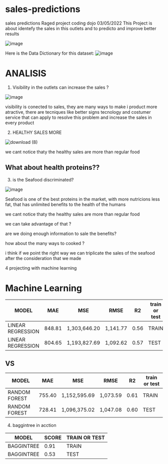 # sales-predictions
sales predictions
Raged project
coding dojo 03/05/2022
This Project is about identefy the sales in this outlets and to predicto and improve better results

![image](https://res.cloudinary.com/mommy-nearest/image/upload/c_crop,h_800,w_1800,x_0,y_675/c_scale,f_auto,fl_lossy,q_75,w_848/pyoluqa7wayuecdihqyx)

Here is the Data Dictionary for this dataset:
![image](https://user-images.githubusercontent.com/98135268/157154600-7027e4c5-20aa-4837-947f-0ce4630f61e1.png)


# ANALISIS
 1. Visibility in the outlets can increase the sales ?
 
 ![image](https://user-images.githubusercontent.com/98135268/157155231-f2b84e10-b334-4911-89f1-7ea4d29826ba.png)
 
 
 
 
 visibility is conected to sales, they are many ways to make i product more atractive, there are tecniques like 
 better signs tecnology and costumer service that can apply to resolve this problem and increase the sales in every product

 
2. HEALTHY SALES MORE


 ![download (8)](https://user-images.githubusercontent.com/98135268/199262658-f17ba8de-c703-43cb-b94e-0a38a7d3876c.png)
 
 we cant notice thaty the healthy sales are more than regular food
 
 
 
 ## What about health proteins??
 

3.  is the Seafood discriminated?

![image](https://user-images.githubusercontent.com/98135268/157155434-49b8a2e3-f4b0-481b-88c1-3abee5286182.png)

Seafood is one of the best proteins in the market, with more nutricions less fat, that has unlimited benefits to the health of the humans

 
 we cant notice thaty the healthy sales are more than regular food
 
 we can take advantage of that ?
 
 

are we doing enough information to sale the benefits? 

how about the many ways to cooked ?

i think if we point the right way we can triplicate the sales of the seafood after the consideration that we made


4 projecting with machine learning

# Machine Learning

| MODEL | MAE | MSE | RMSE | R2 | train or test |
|-------| --- | --- | ---- | -- | ------------- |
|LINEAR REGRESSION | 848.81 | 1,303,646.20 | 1,141.77  | 0.56| TRAIN |
|LINEAR REGRESSION | 804.65 | 1,193,827.69 | 1,092.62  | 0.57| TEST |


## VS

| MODEL | MAE | MSE | RMSE | R2 | train or test |
|-------| --- | --- | ---- | -- | ------------- |
|RANDOM FOREST | 755.40  | 1,152,595.69|  1,073.59  |  0.61 | TRAIN |
|RANDOM FOREST | 728.41 | 1,096,375.02 | 1,047.08   |  0.60 | TEST |





4. baggintree in acction


| MODEL | SCORE | TRAIN OR TEST |
| ----- | ----- | ------------- |
| BAGGINTREE| 0.91 | TRAIN |
| BAGGINTREE | 0.53 | TEST |



 
 
